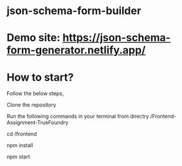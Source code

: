 # json-schema-form-builder
# Demo site: https://json-schema-form-generator.netlify.app/
# How to start?
Follow the below steps,

Clone the repository

Run the following commands in your terminal from directry /Frontend-Assignment-TrueFoundry

cd /frontend

npm install

npm start
